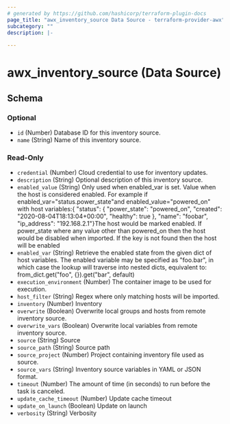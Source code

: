 ```yaml
---
# generated by https://github.com/hashicorp/terraform-plugin-docs
page_title: "awx_inventory_source Data Source - terraform-provider-awx"
subcategory: ""
description: |-
  
---
```


# awx_inventory_source (Data Source)





<!-- schema generated by tfplugindocs -->
## Schema

### Optional

- `id` (Number) Database ID for this inventory source.
- `name` (String) Name of this inventory source.

### Read-Only

- `credential` (Number) Cloud credential to use for inventory updates.
- `description` (String) Optional description of this inventory source.
- `enabled_value` (String) Only used when enabled_var is set. Value when the host is considered enabled. For example if enabled_var="status.power_state"and enabled_value="powered_on" with host variables:{   "status": {     "power_state": "powered_on",     "created": "2020-08-04T18:13:04+00:00",     "healthy": true    },    "name": "foobar",    "ip_address": "192.168.2.1"}The host would be marked enabled. If power_state where any value other than powered_on then the host would be disabled when imported. If the key is not found then the host will be enabled
- `enabled_var` (String) Retrieve the enabled state from the given dict of host variables. The enabled variable may be specified as "foo.bar", in which case the lookup will traverse into nested dicts, equivalent to: from_dict.get("foo", {}).get("bar", default)
- `execution_environment` (Number) The container image to be used for execution.
- `host_filter` (String) Regex where only matching hosts will be imported.
- `inventory` (Number) Inventory
- `overwrite` (Boolean) Overwrite local groups and hosts from remote inventory source.
- `overwrite_vars` (Boolean) Overwrite local variables from remote inventory source.
- `source` (String) Source
- `source_path` (String) Source path
- `source_project` (Number) Project containing inventory file used as source.
- `source_vars` (String) Inventory source variables in YAML or JSON format.
- `timeout` (Number) The amount of time (in seconds) to run before the task is canceled.
- `update_cache_timeout` (Number) Update cache timeout
- `update_on_launch` (Boolean) Update on launch
- `verbosity` (String) Verbosity

